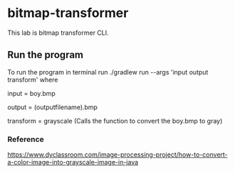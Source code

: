 # bitmap-transformer
 This lab is bitmap transformer CLI.
 
## Run the program
To run the program in terminal run ./gradlew run --args 'input output transform' where 

 input = boy.bmp

 output = (outputfilename).bmp

 transform = grayscale (Calls the function to convert the boy.bmp to gray)
 
 ### Reference
 https://www.dyclassroom.com/image-processing-project/how-to-convert-a-color-image-into-grayscale-image-in-java
